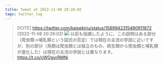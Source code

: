 ```yaml
---
title: Tweet at 2022-11-08 20:26:02
tags: twitter_log
---
```


> [!CITE] https://twitter.com/kaisekiriu/status/1589942315480911872 (2022-11-08 20:26:02)
> ![](https://twitter.com/kaisekiriu/status/1589942315480911872)
> 以前も指摘したように、この説明はある部分（爬虫類→哺乳類という図式の否定）では現在の主流の学説に近いですが、別の部分（鳥類は爬虫類とは独立のもの、両生類から爬虫類と哺乳類が進化した）は現在の主流の学説とは異なります。
> https://t.co/cWOgvrRMNi
